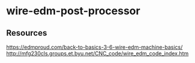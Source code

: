 # wire-edm-post-processor

## Resources
https://edmproud.com/back-to-basics-3-6-wire-edm-machine-basics/
http://mfg230cls.groups.et.byu.net/CNC_code/wire_edm_code_index.htm

